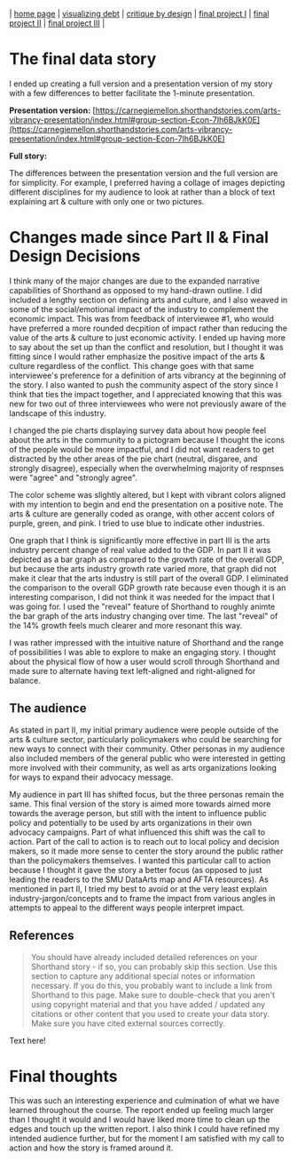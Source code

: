 | [home page](https://aaifeng.github.io/portfolio/) | [visualizing debt](visualizing-government-debt) | [critique by design](critique-by-design) | [final project I](final-project-part-one) | [final project II](final-project-part-two) | [final project III](final-project-part-three) |

# The final data story
I ended up creating a full version and a presentation version of my story with a few differences to better facilitate the 1-minute presentation.

**Presentation version:** [https://carnegiemellon.shorthandstories.com/arts-vibrancy-presentation/index.html#group-section-Econ-7Ih6BJkK0E](https://carnegiemellon.shorthandstories.com/arts-vibrancy-presentation/index.html#group-section-Econ-7Ih6BJkK0E)

**Full story:**

The differences between the presentation version and the full version are for simplicity. For example, I preferred having a collage of images depicting different disciplines for my audience to look at rather than a block of text explaining art & culture with only one or two pictures.

# Changes made since Part II & Final Design Decisions

I think many of the major changes are due to the expanded narrative capabilities of Shorthand as opposed to my hand-drawn outline. I did included a lengthy section on defining arts and culture, and I also weaved in some of the social/emotional impact of the industry to complement the economic impact. This was from feedback of interviewee #1, who would have preferred a more rounded decpition of impact rather than reducing the value of the arts & culture to just economic activity. I ended up having more to say about the set up than the conflict and resolution, but I thought it was fitting since I would rather emphasize the positive impact of the arts & culture regardless of the conflict. This change goes with that same interviewee's preference for a definition of arts vibrancy at the beginning of the story. I also wanted to push the community aspect of the story since I think that ties the impact together, and I appreciated knowing that this was new for two out of three interviewees who were not previously aware of the landscape of this industry.

I changed the pie charts displaying survey data about how people feel about the arts in the community to a pictogram because I thought the icons of the people would be more impactful, and I did not want readers to get distracted by the other areas of the pie chart (neutral, disgaree, and strongly disagree), especially when the overwhelming majority of respnses were "agree" and "strongly agree".

The color scheme was slightly altered, but I kept with vibrant colors aligned with my intention to begin and end the presentation on a positive note. The arts & culture are generally coded as orange, with other accent colors of purple, green, and pink. I tried to use blue to indicate other industries.

One graph that I think is significantly more effective in part III is the arts industry percent change of real value added to the GDP. In part II it was depicted as a bar graph as compared to the growth rate of the overall GDP, but because the arts industry growth rate varied more, that graph did not make it clear that the arts industry is still part of the overall GDP. I eliminated the comparison to the overall GDP growth rate because even though it is an interesting comparison, I did not think it was needed for the impact that I was going for. I used the "reveal" feature of Shorthand to roughly animte the bar graph of the arts industry changing over time. The last "reveal" of the 14% growth feels much clearer and more resonant this way.

I was rather impressed with the intuitive nature of Shorthand and the range of possibilities I was able to explore to make an engaging story. I thought about the physical flow of how a user would scroll through Shorthand and made sure to alternate having text left-aligned and right-aligned for balance.


## The audience

As stated in part II, my initial primary audience were people outside of the arts & culture sector, particularly policymakers who could be searching for new ways to connect with their community. Other personas in my audience also included members of the general public who were interested in getting more involved with their community, as well as arts organizations looking for ways to expand their advocacy message.

My audience in part III has shifted focus, but the three personas remain the same. This final version of the story is aimed more towards aimed more towards the average person, but still with the intent to influence public policy and potentially to be used by arts organizations in their own advocacy campaigns. Part of what influenced this shift was the call to action. Part of the call to action is to reach out to local policy and decision makers, so it made more sense to center the story around the public rather than the policymakers themselves. I wanted this particular call to action because I thought it gave the story a better focus (as opposed to just leading the readers to the SMU DataArts map and AFTA resources). As mentioned in part II, I tried my best to avoid or at the very least explain industry-jargon/concepts and to frame the impact from various angles in attempts to appeal to the different ways people interpret impact.

## References
> You should have already included detailed references on your Shorthand story - if so, you can probably skip this section.  Use this section to capture any additional special notes or information necessary.  If you do this, you probably want to include a link from Shorthand to this page. Make sure to double-check that you aren't using copyright material and that you have added / updated any citations or other content that you used to create your data story.  Make sure you have cited external sources correctly. 

Text here!

# Final thoughts

This was such an interesting experience and culmination of what we have learned throughout the course. The report ended up feeling much larger than I thought it would and I would have liked more time to clean up the edges and touch up the written report. I also think I could have refined my intended audience further, but for the moment I am satisfied with my call to action and how the story is framed around it.
